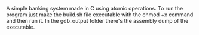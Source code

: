 A simple banking system made in C using atomic operations. 
To run the program just make the build.sh file executable with the chmod +x command and then run it.
In the gdb_output folder there's the assembly dump of the executable.

